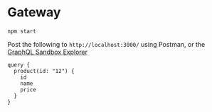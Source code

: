 # Gateway

```
npm start
```

Post the following to `http://localhost:3000/` using Postman, or the [GraphQL Sandbox Explorer](https://studio.apollographql.com/sandbox/explorer/)

```gql
query {
  product(id: "12") {
    id
    name
    price
  }
}
```
